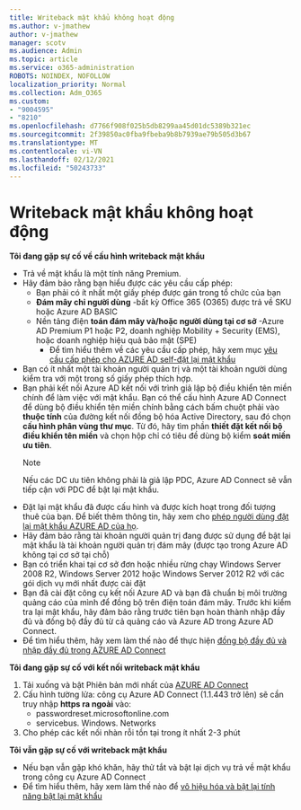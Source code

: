 ```yaml
---
title: Writeback mật khẩu không hoạt động
ms.author: v-jmathew
author: v-jmathew
manager: scotv
ms.audience: Admin
ms.topic: article
ms.service: o365-administration
ROBOTS: NOINDEX, NOFOLLOW
localization_priority: Normal
ms.collection: Adm_O365
ms.custom:
- "9004595"
- "8210"
ms.openlocfilehash: d7766f908f025b5db8299aa45d01dc5389b321ec
ms.sourcegitcommit: 2f39850ac0fba9fbeba9b8b7939ae79b505d3b67
ms.translationtype: MT
ms.contentlocale: vi-VN
ms.lasthandoff: 02/12/2021
ms.locfileid: "50243733"
---
```

# <a name="password-writeback-is-not-working"></a>Writeback mật khẩu không hoạt động

**Tôi đang gặp sự cố về cấu hình writeback mật khẩu**

- Trả về mật khẩu là một tính năng Premium.
- Hãy đảm bảo rằng bạn hiểu được các yêu cầu cấp phép:
  - Bạn phải có ít nhất một giấy phép được gán trong tổ chức của bạn
  - **Đám mây chỉ người dùng** -bất kỳ Office 365 (O365) được trả về SKU hoặc Azure AD BASIC
  - Nền tảng điện **toán đám mây và/hoặc người dùng tại cơ sở** -Azure AD Premium P1 hoặc P2, doanh nghiệp Mobility + Security (EMS), hoặc doanh nghiệp hiệu quả bảo mật (SPE)
    - Để tìm hiểu thêm về các yêu cầu cấp phép, hãy xem mục [yêu cầu cấp phép cho AZURE AD self-đặt lại mật khẩu](https://docs.microsoft.com/azure/active-directory/active-directory-passwords-licensing)
- Bạn có ít nhất một tài khoản người quản trị và một tài khoản người dùng kiểm tra với một trong số giấy phép thích hợp.
- Bạn phải kết nối Azure AD kết nối với trình giả lập bộ điều khiển tên miền chính để làm việc với mật khẩu. Bạn có thể cấu hình Azure AD Connect để dùng bộ điều khiển tên miền chính bằng cách bấm chuột phải vào **thuộc tính** của đường kết nối đồng bộ hóa Active Directory, sau đó chọn **cấu hình phân vùng thư mục**. Từ đó, hãy tìm phần **thiết đặt kết nối bộ điều khiển tên miền** và chọn hộp chỉ có tiêu đề dùng bộ kiểm **soát miền ưu tiên**.
  > [!NOTE]
  > Nếu các DC ưu tiên không phải là giả lập PDC, Azure AD Connect sẽ vẫn tiếp cận với PDC để bật lại mật khẩu.
- Đặt lại mật khẩu đã được cấu hình và được kích hoạt trong đối tượng thuê của bạn. Để biết thêm thông tin, hãy xem cho [phép người dùng đặt lại mật khẩu AZURE AD của họ](https://docs.microsoft.com/azure/active-directory/active-directory-passwords-getting-started).
- Hãy đảm bảo rằng tài khoản người quản trị đang được sử dụng để bật lại mật khẩu là tài khoản người quản trị đám mây (được tạo trong Azure AD không tại cơ sở tại chỗ)
- Bạn có triển khai tại cơ sở đơn hoặc nhiều rừng chạy Windows Server 2008 R2, Windows Server 2012 hoặc Windows Server 2012 R2 với các gói dịch vụ mới nhất được cài đặt
- Bạn đã cài đặt công cụ kết nối Azure AD và bạn đã chuẩn bị môi trường quảng cáo của mình để đồng bộ trên điện toán đám mây. Trước khi kiểm tra lại mật khẩu, hãy đảm bảo rằng trước tiên bạn hoàn thành nhập đầy đủ và đồng bộ đầy đủ từ cả quảng cáo và Azure AD trong Azure AD Connect.
- Để tìm hiểu thêm, hãy xem làm thế nào để thực hiện [đồng bộ đầy đủ và nhập đầy đủ trong AZURE AD Connect](https://docs.microsoft.com/azure/active-directory/connect/active-directory-aadconnectsync-operations)

**Tôi đang gặp sự cố với kết nối writeback mật khẩu**

1. Tải xuống và bật Phiên bản mới nhất của [AZURE AD Connect](https://www.microsoft.com/download/details.aspx?id=47594)
2. Cấu hình tường lửa: công cụ Azure AD Connect (1.1.443 trở lên) sẽ cần truy nhập **https ra ngoài** vào:
    - passwordreset.microsoftonline.com
    - servicebus. Windows. Networks
3. Cho phép các kết nối nhàn rỗi tồn tại trong ít nhất 2-3 phút

**Tôi vẫn gặp sự cố với writeback mật khẩu**

- Nếu bạn vẫn gặp khó khăn, hãy thử tắt và bật lại dịch vụ trả về mật khẩu trong công cụ Azure AD Connect
- Để tìm hiểu thêm, hãy xem làm thế nào để [vô hiệu hóa và bật lại tính năng bật lại mật khẩu](https://docs.microsoft.com/azure/active-directory/active-directory-passwords-troubleshoot)

